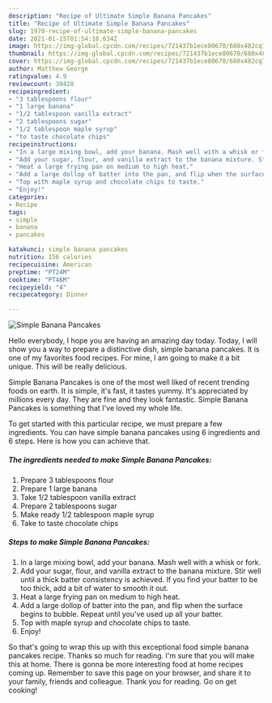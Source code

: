 ```yaml
---
description: "Recipe of Ultimate Simple Banana Pancakes"
title: "Recipe of Ultimate Simple Banana Pancakes"
slug: 1970-recipe-of-ultimate-simple-banana-pancakes
date: 2021-01-15T01:54:18.634Z
image: https://img-global.cpcdn.com/recipes/721437b1ece80670/680x482cq70/simple-banana-pancakes-recipe-main-photo.jpg
thumbnail: https://img-global.cpcdn.com/recipes/721437b1ece80670/680x482cq70/simple-banana-pancakes-recipe-main-photo.jpg
cover: https://img-global.cpcdn.com/recipes/721437b1ece80670/680x482cq70/simple-banana-pancakes-recipe-main-photo.jpg
author: Matthew George
ratingvalue: 4.9
reviewcount: 30428
recipeingredient:
- "3 tablespoons flour"
- "1 large banana"
- "1/2 tablespoon vanilla extract"
- "2 tablespoons sugar"
- "1/2 tablespoon maple syrup"
- "to taste chocolate chips"
recipeinstructions:
- "In a large mixing bowl, add your banana. Mash well with a whisk or fork."
- "Add your sugar, flour, and vanilla extract to the banana mixture. Stir well until a thick batter consistency is achieved. If you find your batter to be too thick, add a bit of water to smooth it out."
- "Heat a large frying pan on medium to high heat."
- "Add a large dollop of batter into the pan, and flip when the surface begins to bubble. Repeat until you’ve used up all your batter."
- "Top with maple syrup and chocolate chips to taste."
- "Enjoy!"
categories:
- Recipe
tags:
- simple
- banana
- pancakes

katakunci: simple banana pancakes 
nutrition: 156 calories
recipecuisine: American
preptime: "PT24M"
cooktime: "PT46M"
recipeyield: "4"
recipecategory: Dinner

---
```



![Simple Banana Pancakes](https://img-global.cpcdn.com/recipes/721437b1ece80670/680x482cq70/simple-banana-pancakes-recipe-main-photo.jpg)

Hello everybody, I hope you are having an amazing day today. Today, I will show you a way to prepare a distinctive dish, simple banana pancakes. It is one of my favorites food recipes. For mine, I am going to make it a bit unique. This will be really delicious.

Simple Banana Pancakes is one of the most well liked of recent trending foods on earth. It is simple, it's fast, it tastes yummy. It's appreciated by millions every day. They are fine and they look fantastic. Simple Banana Pancakes is something that I've loved my whole life.




To get started with this particular recipe, we must prepare a few ingredients. You can have simple banana pancakes using 6 ingredients and 6 steps. Here is how you can achieve that.

<!--inarticleads1-->

##### The ingredients needed to make Simple Banana Pancakes:

1. Prepare 3 tablespoons flour
1. Prepare 1 large banana
1. Take 1/2 tablespoon vanilla extract
1. Prepare 2 tablespoons sugar
1. Make ready 1/2 tablespoon maple syrup
1. Take to taste chocolate chips




<!--inarticleads2-->

##### Steps to make Simple Banana Pancakes:

1. In a large mixing bowl, add your banana. Mash well with a whisk or fork.
1. Add your sugar, flour, and vanilla extract to the banana mixture. Stir well until a thick batter consistency is achieved. If you find your batter to be too thick, add a bit of water to smooth it out.
1. Heat a large frying pan on medium to high heat.
1. Add a large dollop of batter into the pan, and flip when the surface begins to bubble. Repeat until you’ve used up all your batter.
1. Top with maple syrup and chocolate chips to taste.
1. Enjoy!




So that's going to wrap this up with this exceptional food simple banana pancakes recipe. Thanks so much for reading. I'm sure that you will make this at home. There is gonna be more interesting food at home recipes coming up. Remember to save this page on your browser, and share it to your family, friends and colleague. Thank you for reading. Go on get cooking!
